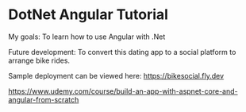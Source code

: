 # DotNet Angular Tutorial

My goals:
To learn how to use Angular with .Net

Future development:
To convert this dating app to a social platform to arrange bike rides.

Sample deployment can be viewed here: https://bikesocial.fly.dev

https://www.udemy.com/course/build-an-app-with-aspnet-core-and-angular-from-scratch


